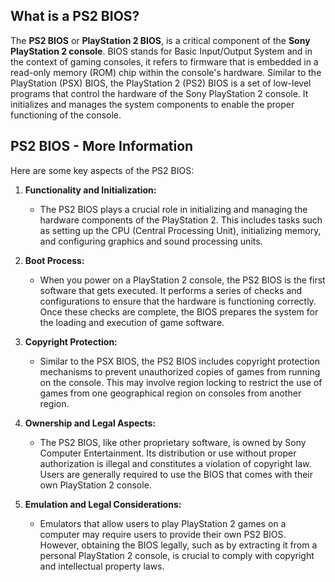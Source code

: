 ## What is a PS2 BIOS?

The **PS2 BIOS** or **PlayStation 2 BIOS**, is a critical component of the **Sony PlayStation 2 console**. BIOS stands for Basic Input/Output System and in the context of gaming consoles, it refers to firmware that is embedded in a read-only memory (ROM) chip within the console's hardware. Similar to the PlayStation (PSX) BIOS, the PlayStation 2 (PS2) BIOS is a set of low-level programs that control the hardware of the Sony PlayStation 2 console. It initializes and manages the system components to enable the proper functioning of the console.

## PS2 BIOS - More Information

Here are some key aspects of the PS2 BIOS:

1.  **Functionality and Initialization:**
    
    -   The PS2 BIOS plays a crucial role in initializing and managing the hardware components of the PlayStation 2. This includes tasks such as setting up the CPU (Central Processing Unit), initializing memory, and configuring graphics and sound processing units.
2.  **Boot Process:**
    
    -   When you power on a PlayStation 2 console, the PS2 BIOS is the first software that gets executed. It performs a series of checks and configurations to ensure that the hardware is functioning correctly. Once these checks are complete, the BIOS prepares the system for the loading and execution of game software.
3.  **Copyright Protection:**
    
    -   Similar to the PSX BIOS, the PS2 BIOS includes copyright protection mechanisms to prevent unauthorized copies of games from running on the console. This may involve region locking to restrict the use of games from one geographical region on consoles from another region.
4.  **Ownership and Legal Aspects:**
    
    -   The PS2 BIOS, like other proprietary software, is owned by Sony Computer Entertainment. Its distribution or use without proper authorization is illegal and constitutes a violation of copyright law. Users are generally required to use the BIOS that comes with their own PlayStation 2 console.
5.  **Emulation and Legal Considerations:**
    
    -   Emulators that allow users to play PlayStation 2 games on a computer may require users to provide their own PS2 BIOS. However, obtaining the BIOS legally, such as by extracting it from a personal PlayStation 2 console, is crucial to comply with copyright and intellectual property laws.
